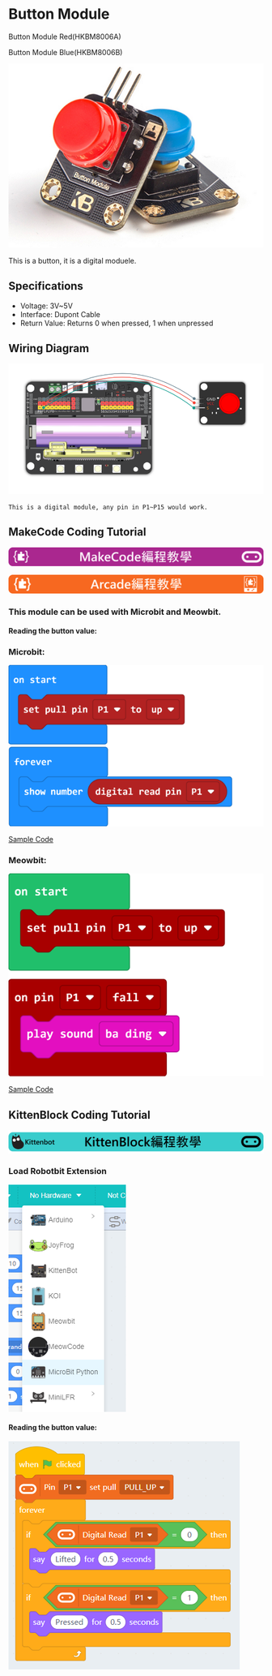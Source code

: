 # Button Module

Button Module Red(HKBM8006A)

Button Module Blue(HKBM8006B)

![](./images/button_1.png)

This is a button, it is a digital moduele.

## Specifications

- Voltage: 3V~5V
- Interface: Dupont Cable
- Return Value: Returns 0 when pressed, 1 when unpressed

## Wiring Diagram

![](./images/button_wire.png)

    This is a digital module, any pin in P1~P15 would work.

## MakeCode Coding Tutorial

![](./PWmodules/images/mcbanner.png)

![](../meowbit/images/acbanner.png)

### This module can be used with Microbit and Meowbit.

#### Reading the button value:

### Microbit:

![](./images/button_code.png)

[Sample Code](https://makecode.microbit.org/_RLdA6wC7i1Vd)

### Meowbit:

![](./images/button_codeMeow.png)

[Sample Code](https://makecode.com/_8uvcymfjfav0)

## KittenBlock Coding Tutorial

![](./PWmodules/images/kbbanner.png)

### Load Robotbit Extension

![](./images/addRB.png)

#### Reading the button value:

![](./images/button_code2.png)
